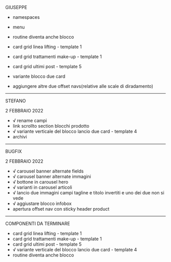 GIUSEPPE 
- namespaces
- menu

- routine diventa anche blocco
- card grid linea lifting - template 1
- card grid trattamenti make-up - template 1
- card grid ultimi post - template 5
- variante blocco due card
- aggiungere altre due offset navs(relative alle scale di diradamento)



----------



STEFANO

2 FEBBRAIO 2022
- √ rename campi
- link scrollto section blocchi prodotto
- √ variante verticale del blocco lancio due card - template 4
- archivi



----------



BUGFIX

2 FEBBRAIO 2022
- √ carousel banner alternate fields 
- √ carousel banner alternate immagini
- √ bottone in carousel hero
- √ varianti in carousel articoli
- √ lancio due immagini campi tagline e titolo invertiti e uno dei due non si vede
- √ aggiustare blocco infobox
- apertura offset nav con sticky header product



----------



COMPONENTI DA TERMINARE
- card grid linea lifting - template 1
- card grid trattamenti make-up - template 1
- card grid ultimi post - template 5
- √ variante verticale del blocco lancio due card - template 4
- routine diventa anche blocco
